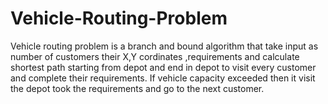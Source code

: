 # Vehicle-Routing-Problem
 Vehicle routing problem is a branch and bound algorithm that take input as number of customers their X,Y cordinates ,requirements and calculate shortest path starting from depot and end in depot to visit every customer and complete their requirements. If vehicle capacity exceeded then it visit the depot took the requirements and go to the next customer.

